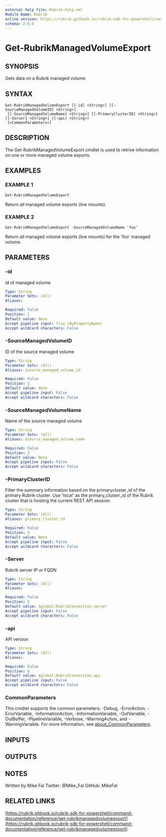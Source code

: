 ```yaml
---
external help file: Rubrik-help.xml
Module Name: Rubrik
online version: https://rubrik.gitbook.io/rubrik-sdk-for-powershell/command-documentation/reference/get-rubrikmanagedvolumeexport
schema: 2.0.0
---
```


# Get-RubrikManagedVolumeExport

## SYNOPSIS
Gets data on a Rubrik managed volume

## SYNTAX

```
Get-RubrikManagedVolumeExport [[-id] <String>] [[-SourceManagedVolumeID] <String>]
 [[-SourceManagedVolumeName] <String>] [[-PrimaryClusterID] <String>] [[-Server] <String>] [[-api] <String>]
 [<CommonParameters>]
```

## DESCRIPTION
The Get-RubrikManagedVolumeExport cmdlet is used to retrive information 
on one or more managed volume exports.

## EXAMPLES

### EXAMPLE 1
```
Get-RubrikManagedVolumeExport
```

Return all managed volume exports (live mounts).

### EXAMPLE 2
```
Get-RubrikManagedVolumeExport -SourceManagedVolumeName 'foo'
```

Return all managed volume exports (live mounts) for the 'foo' managed volume.

## PARAMETERS

### -id
id of managed volume

```yaml
Type: String
Parameter Sets: (All)
Aliases:

Required: False
Position: 1
Default value: None
Accept pipeline input: True (ByPropertyName)
Accept wildcard characters: False
```

### -SourceManagedVolumeID
ID of the source managed volume

```yaml
Type: String
Parameter Sets: (All)
Aliases: $source_managed_volume_id

Required: False
Position: 2
Default value: None
Accept pipeline input: False
Accept wildcard characters: False
```

### -SourceManagedVolumeName
Name of the source managed volume

```yaml
Type: String
Parameter Sets: (All)
Aliases: $source_managed_volume_name

Required: False
Position: 3
Default value: None
Accept pipeline input: False
Accept wildcard characters: False
```

### -PrimaryClusterID
Filter the summary information based on the primarycluster_id of the primary Rubrik cluster.
Use 'local' as the primary_cluster_id of the Rubrik cluster that is hosting the current REST API session.

```yaml
Type: String
Parameter Sets: (All)
Aliases: primary_cluster_id

Required: False
Position: 4
Default value: None
Accept pipeline input: False
Accept wildcard characters: False
```

### -Server
Rubrik server IP or FQDN

```yaml
Type: String
Parameter Sets: (All)
Aliases:

Required: False
Position: 5
Default value: $global:RubrikConnection.server
Accept pipeline input: False
Accept wildcard characters: False
```

### -api
API version

```yaml
Type: String
Parameter Sets: (All)
Aliases:

Required: False
Position: 6
Default value: $global:RubrikConnection.api
Accept pipeline input: False
Accept wildcard characters: False
```

### CommonParameters
This cmdlet supports the common parameters: -Debug, -ErrorAction, -ErrorVariable, -InformationAction, -InformationVariable, -OutVariable, -OutBuffer, -PipelineVariable, -Verbose, -WarningAction, and -WarningVariable. For more information, see [about_CommonParameters](http://go.microsoft.com/fwlink/?LinkID=113216).

## INPUTS

## OUTPUTS

## NOTES
Written by Mike Fal
Twitter: @Mike_Fal
GitHub: MikeFal

## RELATED LINKS

[https://rubrik.gitbook.io/rubrik-sdk-for-powershell/command-documentation/reference/get-rubrikmanagedvolumeexport](https://rubrik.gitbook.io/rubrik-sdk-for-powershell/command-documentation/reference/get-rubrikmanagedvolumeexport)

